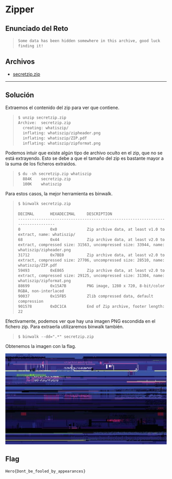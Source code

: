 # Zipper

## Enunciado del Reto
>~~~
>Some data has been hidden somewhere in this archive, good luck finding it!
>~~~

## Archivos

- [secretzip.zip](./secretzip.zip)

- - -

## Solución

Extraemos el contenido del zip para ver que contiene.

>~~~
>$ unzip secretzip.zip
>Archive:  secretzip.zip
>   creating: whatiszip/
>   inflating: whatiszip/zipheader.png
>   inflating: whatiszip/ZIP.pdf
>   inflating: whatiszip/zipformat.png
>~~~

Podemos intuir que existe algún tipo de archivo oculto en el zip, que no se está extrayendo. Esto se debe a que el tamaño del zip es bastante mayor a la suma de los ficheros extraidos.

>~~~
>$ du -sh secretzip.zip whatiszip
>   884K	secretzip.zip
>   100K	whatiszip
>~~~

Para estos casos, la mejor herramienta es binwalk.

>~~~
>$ binwalk secretzip.zip 
>
>DECIMAL       HEXADECIMAL     DESCRIPTION
>--------------------------------------------------------------------------------
>0             0x0             Zip archive data, at least v1.0 to extract, name: whatiszip/
>68            0x44            Zip archive data, at least v2.0 to extract, compressed size: 31563, uncompressed size: 33944, name: whatiszip/zipheader.png
>31712         0x7BE0          Zip archive data, at least v2.0 to extract, compressed size: 27706, uncompressed size: 28510, name: whatiszip/ZIP.pdf
>59493         0xE865          Zip archive data, at least v2.0 to extract, compressed size: 29125, uncompressed size: 31304, name: whatiszip/zipformat.png
>88699         0x15A7B         PNG image, 1280 x 720, 8-bit/color RGBA, non-interlaced
>90037         0x15FB5         Zlib compressed data, default compression
>901578        0xDC1CA         End of Zip archive, footer length: 22
>~~~

Efectivamente, podemos ver que hay una imagen PNG escondida en el fichero zip. Para extraerla utilizaremos binwalk también.

>~~~
>$ binwalk --dd=".*" secretzip.zip
>~~~

Obtenemos la imagen con la flag.

![15A7B.png](15A7B.png)

## Flag

```
Hero{Dont_be_fooled_by_appearances}
```
